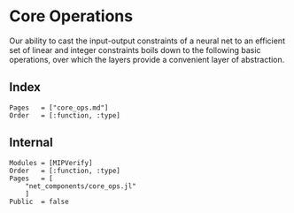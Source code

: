# Core Operations
Our ability to cast the input-output constraints of a neural net to an efficient set of linear and integer constraints boils down to the following basic operations, over which the layers provide a convenient layer of abstraction.

## Index
```@index
Pages   = ["core_ops.md"]
Order   = [:function, :type]
```

## Internal
```@autodocs
Modules = [MIPVerify]
Order   = [:function, :type]
Pages   = [
    "net_components/core_ops.jl"
    ]
Public  = false
```